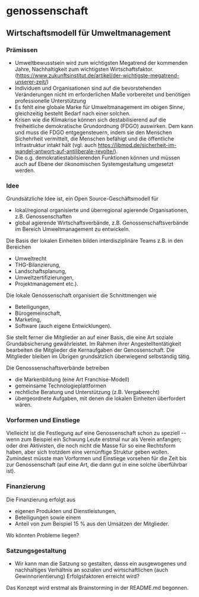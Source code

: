 # genossenschaft
## Wirtschaftsmodell für Umweltmanagement

### Prämissen
* Umweltbewusstsein wird zum wichtigsten Megatrend der kommenden Jahre, Nachhaltigkeit zum wichtigsten Wirtschaftsfaktor.(https://www.zukunftsinstitut.de/artikel/der-wichtigste-megatrend-unserer-zeit/)
* Individuen und Organisationen sind auf die bevorstehenden Veränderungen nicht im erforderlichen Maße vorbereitet und benötigen professionelle Unterstützung
* Es fehlt eine globale Marke für Umweltmanagement im obigen Sinne, gleichzeitig besteht Bedarf nach einer solchen.
* Krisen wie die Klimakrise können sich destabilisierend auf die freiheitliche demokratische Grundordnung (FDGO) auswirken. Dem kann und muss die FDGO entgegensteuern, indem sie den Menschen Sichehrheit vermittelt, die Menschen befähigt und die öffentliche Infrastruktur intakt hält (vgl. auch https://libmod.de/sicherheit-im-wandel-antwort-auf-antiliberale-revolte/). 
* Die o.g. demokratiestabilsierenden Funktionen können und müssen auch auf Ebene der ökonomischen Systemgestaltung umgesetzt werden.

### Idee

Grundsätzliche Idee ist, ein Open Source-Geschäftsmodell für
* lokal/regional organisierte und überregional agierende Organisationen, z.B. Genossenschaften 
* global agierende Wirtschaftsverbände, z.B. Genossenschaftsverbände
im Bereich Umweltmanagement zu entwickeln. 

Die Basis der lokalen Einheiten bilden interdisziplinäre Teams z.B. in den Bereichen

* Umweltrecht
* THG-Bilanzierung,
* Landschaftsplanung,
* Umweltzertifizierungen,
* Projektmanagement etc.).

Die lokale Genossenschaft organisiert die Schnittmengen wie

* Beteiligungen,
* Bürogemeinschaft,
* Marketing,
* Software (auch eigene Entwicklungen).

Sie stellt ferner die Mitglieder an auf einer Basis, die eine Art soziale Grundabsicherung gewährleistet. Im Rahmen ihrer Angestelltentätigkeit bearbeiten die Mitglieder die Kernaufgaben der Genossenschaft. Die Mitglieder bleiben im Übrigen grundsätzlich überwiegend selbständig tätig.

Die Genosssenschaftsverbände betreiben 
* die Markenbildung (eine Art Franchise-Modell)
* gemeinsame Technologieplattformen
* rechtliche Beratung und Unterstützung (z.B. Vergaberecht)
* übergeordnete Aufgaben, mit denen die lokalen Einheiten überfordert wären.

### Vorformen und Einstiege
Vielleicht ist die Festlegung auf eine Genossenschaft schon zu speziell -- wenn zum Beispiel ein Schwung Leute erstmal nur als Verein anfangen; oder drei Aktivisten, die noch nicht die Masse für so eine Rechtsform haben, aber sich trotzdem eine vernünftige Struktur geben wollen. Zumindest müsste man Vorformen und Einstiege vorsehen für die Zeit bis zur Genossenschaft (auf eine Art, die dann gut in eine solche überführbar ist).

### Finanzierung
Die Finanzierung erfolgt aus

* eigenen Produkten und Dienstleistungen,
* Beteiligungen sowie einem
* Anteil von zum Beispiel 15 % aus den Umsätzen der Mitglieder.

Wo könnten Probleme liegen?

### Satzungsgestaltung
* Wir kann man die Satzung so gestalten, dasss ein ausgewogenes und nachhaltiges Verhältnis an sozialen und wirtschaftlichen (auch  Gewinnorientierung) Erfolgsfaktoren erreicht wird?

Das Konzept wird erstmal als Brainstorming in der README.md begonnen.
